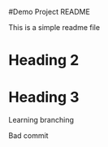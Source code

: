 #Demo Project README

This is a simple readme file

# Heading 2

# Heading 3

Learning branching

Bad commit
